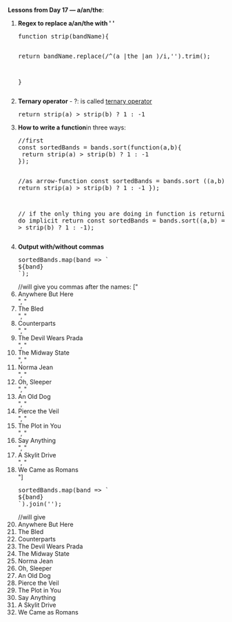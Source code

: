 <strong>Lessons from Day 17 &mdash; a/an/the</strong>:
<ol>
<li><strong>Regex to replace a/an/the with ' '</strong>
<pre>
function strip(bandName){

  return bandName.replace(/^(a |the |an )/i,'').trim();

}
</pre>
</li>
	<li><strong>Ternary operator</strong> - ?: is called <a href="https://developer.mozilla.org/en/docs/Web/JavaScript/Reference/Operators/Conditional_Operator" target="_blank" title="Ternary operator -MDN">ternary operator</a>
<pre>
return strip(a) > strip(b) ? 1 : -1
</pre>

</li>
	<li><strong>How to write a function</strong>in three ways:<pre>
//first
const sortedBands = bands.sort(function(a,b){
 return strip(a) > strip(b) ? 1 : -1
});

//as arrow-function
const sortedBands = bands.sort ((a,b) =>{
 return strip(a) > strip(b) ? 1 : -1
});

// if the only thing you are doing in function is returning - you can do implicit return
const sortedBands = bands.sort((a,b) => strip(a) > strip(b) ? 1 : -1);
</pre>
</li>
	<li><strong>Output with/without commas</strong>
<pre>
sortedBands.map(band => `<li>${band}</li>`);
</pre>
//will give you commas after the names:
["<li>Anywhere But Here</li>", "<li>The Bled</li>", "<li>Counterparts</li>", "<li>The Devil Wears Prada</li>", "<li>The Midway State</li>", "<li>Norma Jean</li>", "<li>Oh, Sleeper</li>", "<li>An Old Dog</li>", "<li>Pierce the Veil</li>", "<li>The Plot in You</li>", "<li>Say Anything</li>", "<li>A Skylit Drive</li>", "<li>We Came as Romans</li>"]
<pre>
sortedBands.map(band => `<li>${band}</li>`).join('');
</pre>
//will give
<li>Anywhere But Here</li><li>The Bled</li><li>Counterparts</li><li>The Devil Wears Prada</li><li>The Midway State</li><li>Norma Jean</li><li>Oh, Sleeper</li><li>An Old Dog</li><li>Pierce the Veil</li><li>The Plot in You</li><li>Say Anything</li><li>A Skylit Drive</li><li>We Came as Romans</li>




</li>





    	


	






</ol>
